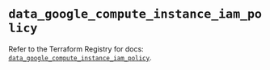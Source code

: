 # `data_google_compute_instance_iam_policy`

Refer to the Terraform Registry for docs: [`data_google_compute_instance_iam_policy`](https://registry.terraform.io/providers/hashicorp/google/5.16.0/docs/data-sources/compute_instance_iam_policy).
